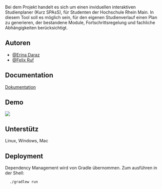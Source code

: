 Bei dem Projekt handelt es sich um einen inviduellen interaktiven Studienplaner (Kurz SPAsS), für Studenten der Hochschule Rhein Main. In diesem Tool soll es möglich sein, für den eigenen Studienverlauf einen Plan zu generieren, der bestandene Module, Fortschrittsregelung und fachliche Abhängigkeiten berücksichtigt.

## Autoren

- [@Erina Daraz](https://www.github.com/erinadaraz)
- [@Felix Ruf](https://www.github.com/MalibusParty)


## Documentation

[Dokumentation](https://erina.tech/spass/doku/spass.html)


## Demo

![](https://i.imgur.com/N7G8l30.png)


## Unterstütz 

Linux, Windows, Mac



## Deployment

Dependency Management wird von Gradle übernommen.
Zum ausführen in der Shell:

```bash
  ./gradlew run
```
